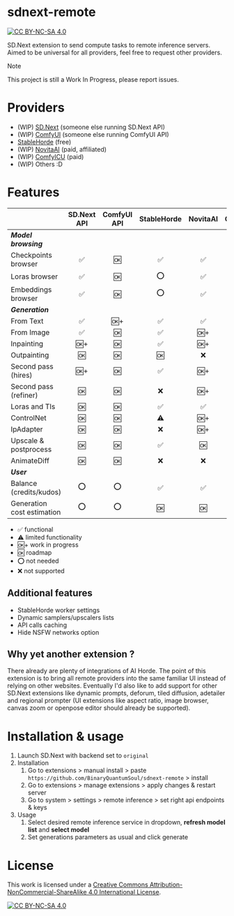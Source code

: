# sdnext-remote
[![CC BY-NC-SA 4.0][cc-by-nc-sa-shield]][cc-by-nc-sa]

SD.Next extension to send compute tasks to remote inference servers.
Aimed to be universal for all providers, feel free to request other providers.

> [!NOTE]
> This project is still a Work In Progress, please report issues.

# Providers
- (WIP) [SD.Next](https://github.com/vladmandic/automatic) (someone else running SD.Next API)
- (WIP) [ComfyUI](https://github.com/comfyanonymous/ComfyUI) (someone else running ComfyUI API)
- [StableHorde](https://stablehorde.net/) (free)
- (WIP) [NovitaAI](https://novita.ai/playground?utm_source=BinaryQuantumSoul_sdnext_remote&utm_medium=github) (paid, affiliated)
- (WIP) [ComfyICU](https://comfy.icu/) (paid)
- (WIP) Others :D

# Features
|                            | SD.Next API | ComfyUI API | StableHorde | NovitaAI | ComfyICU |
|----------------------------|:-----------:|:-----------:|:-----------:|:---------:|:--------:|
| ***Model browsing***       |             |             |             |           |          |
| Checkpoints browser        | ✅          | 🆗          | ✅          | ✅        | 🆗+       |
| Loras browser              | ✅          | 🆗          | ⭕          | ✅        | 🆗+      |
| Embeddings browser         | ✅          | 🆗          | ⭕          | ✅        | 🆗+      |
| ***Generation***           |             |             |             |           |          |
| From Text                  | ✅          | 🆗+         | ✅          | ✅        | 🆗+      |
| From Image                 | ✅          | 🆗          | ✅          | 🆗+       | 🆗       |
| Inpainting                 | 🆗+         | 🆗          | ✅          | 🆗+       | 🆗       |
| Outpainting                | 🆗          | 🆗          | 🆗          | ❌        | 🆗       |
| Second pass (hires)        | 🆗+         | 🆗          | ✅          | 🆗+       | 🆗       |
| Second pass (refiner)      | 🆗          | 🆗          | ❌          | 🆗+       | 🆗       |
| Loras and TIs              | 🆗          | 🆗          | ✅          | ✅        | 🆗       |
| ControlNet                 | 🆗          | 🆗          | ⚠️          | 🆗+       | 🆗       |
| IpAdapter                  | 🆗          | 🆗          | ❌          | 🆗+       | 🆗       |
| Upscale & postprocess      | 🆗          | 🆗          | ✅          | 🆗        | 🆗       |
| AnimateDiff                | 🆗          | 🆗          | ❌          | ❌        | 🆗       |
| ***User***                 |             |             |             |           |          |
| Balance (credits/kudos)    | ⭕          | ⭕          | ✅          | ✅        | ❌       |
| Generation cost estimation | ⭕          | ⭕          | 🆗          | 🆗        | ❌       |

- ✅ functional
- ⚠️ limited functionality
- 🆗+ work in progress
- 🆗 roadmap
- ⭕ not needed
- ❌ not supported

## Additional features
- StableHorde worker settings
- Dynamic samplers/upscalers lists
- API calls caching
- Hide NSFW networks option

## Why yet another extension ?
There already are plenty of integrations of AI Horde. The point of this extension is to bring all remote providers into the same familiar UI instead of relying on other websites.
Eventually I'd also like to add support for other SD.Next extensions like dynamic prompts, deforum, tiled diffusion, adetailer and regional prompter (UI extensions like aspect ratio, image browser, canvas zoom or openpose editor should already be supported).


# Installation & usage
1. Launch SD.Next with backend set to `original`
2. Installation
    1. Go to extensions > manual install > paste `https://github.com/BinaryQuantumSoul/sdnext-remote` > install
    2. Go to extensions > manage extensions > apply changes & restart server
    3. Go to system > settings > remote inference > set right api endpoints & keys
3. Usage
    1. Select desired remote inference service in dropdown, **refresh model list** and **select model**
    2. Set generations parameters as usual and click generate
    
# License
This work is licensed under a
[Creative Commons Attribution-NonCommercial-ShareAlike 4.0 International License][cc-by-nc-sa].

[![CC BY-NC-SA 4.0][cc-by-nc-sa-image]][cc-by-nc-sa]

[cc-by-nc-sa]: http://creativecommons.org/licenses/by-nc-sa/4.0/
[cc-by-nc-sa-image]: https://licensebuttons.net/l/by-nc-sa/4.0/88x31.png
[cc-by-nc-sa-shield]: https://img.shields.io/badge/License-CC%20BY--NC--SA%204.0-lightgrey.svg
